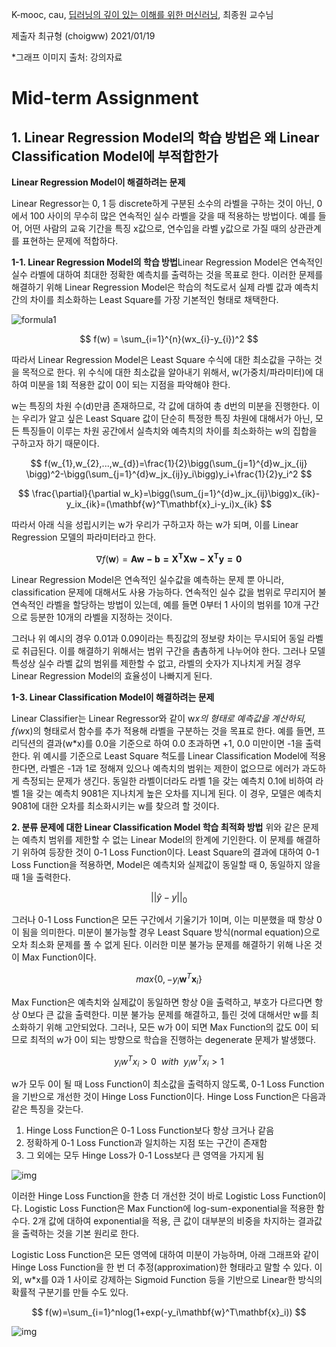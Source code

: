 K-mooc, cau, [딥러닝의 깊이 있는 이해를 위한 머신러닝](http://www.kmooc.kr/courses/course-v1:CAUk+CAU_A02+2020_1/about), 최종원 교수님

제출자 최규형 (choigww) 2021/01/19

*그래프 이미지 출처: 강의자료

# Mid-term Assignment

## 1. **Linear Regression Model의 학습 방법은 왜 Linear Classification Model에 부적합한가** 

**Linear Regression Model이 해결하려는 문제**

Linear Regressor는 0, 1 등 discrete하게 구분된 소수의 라벨을 구하는 것이 아닌, 0에서 100 사이의 무수히 많은 연속적인 실수 라벨을 갖을 때 적용하는 방법이다. 예를 들어, 어떤 사람의 교육 기간을 특징 x값으로, 연수입을 라벨 y값으로 가질 때의 상관관계를 표현하는 문제에 적합하다.



**1-1. Linear Regression Model의 학습 방법**Linear Regression Model은 연속적인 실수 라벨에 대하여 최대한 정확한 예측치를 출력하는 것을 목표로 한다. 이러한 문제를 해결하기 위해 Linear Regression Model은 학습의 척도로서 실제 라벨 값과 예측치 간의 차이를 최소화하는 Least Square를 가장 기본적인 형태로 채택한다.



![formula1](https://render.githubusercontent.com/render/math?math=e^{i%20\pi}%20=%20-1)




$$
f(w) = \sum_{i=1}^{n}(wx_{i}-y_{i})^2
$$


따라서 Linear Regression Model은 Least Square 수식에 대한 최소값을 구하는 것을 목적으로 한다. 위 수식에 대한 최소값을 알아내기 위해서, w(가중치/파라미터)에 대하여 미분을 1회 적용한 값이 0이 되는 지점을 파악해야 한다.

w는 특징의 차원 수(d)만큼 존재하므로, 각 값에 대하여 총 d번의 미분을 진행한다. 이는 우리가 알고 싶은 Least Square 값이 단순히 특정한 특징 차원에 대해서가 아닌, 모든 특징들이 이루는 차원 공간에서 실측치와 예측치의 차이를 최소화하는 w의 집합을 구하고자 하기 때문이다.


$$
f(w_{1},w_{2},...,w_{d})=\frac{1}{2}\bigg(\sum_{j=1}^{d}w_jx_{ij} \bigg)^2-\bigg(\sum_{j=1}^{d}w_jx_{ij}y_i\bigg)y_i+\frac{1}{2}y_i^2
$$

$$
\frac{\partial}{\partial w_k}=\bigg(\sum_{j=1}^{d}w_jx_{ij}\bigg)x_{ik}-y_ix_{ik}=(\mathbf{w}^T\mathbf{x}_i-y_i)x_{ik}
$$



따라서 아래 식을 성립시키는 w가 우리가 구하고자 하는 w가 되며, 이를 Linear Regression 모델의 파라미터라고 한다.


$$
\nabla f(\mathbf{w})=\mathbf{Aw-b=X^TXw-X^Ty=0}
$$


Linear Regression Model은 연속적인 실수값을 예측하는 문제 뿐 아니라, classification 문제에 대해서도 사용 가능하다. 연속적인 실수 값을 범위로 무리지어 불연속적인 라벨을 할당하는 방법이 있는데, 예를 들면 0부터 1 사이의 범위를 10개 구간으로 등분한 10개의 라벨을 지정하는 것이다.

그러나 위 예시의 경우 0.01과 0.09이라는 특징값의 정보량 차이는 무시되어 동일 라벨로 취급된다. 이를 해결하기 위해서는 범위 구간을 촘촘하게 나누어야 한다. 그러나 모델 특성상 실수 라벨 값의 범위를 제한할 수 없고, 라벨의 숫자가 지나치게 커질 경우 Linear Regression Model의 효율성이 나빠지게 된다.



**1-3. Linear Classification Model이 해결하려는 문제**

Linear Classifier는 Linear Regressor와 같이 w*x의 형태로 예측값을 계산하되, f(w*x)의 형태로서 함수를 추가 적용해 라벨을 구분하는 것을 목표로 한다. 예를 들면, 프리딕션의 결과(w*x)를 0.0을 기준으로 하여 0.0 초과하면 +1, 0.0 미만이면 -1을 출력한다.
위 예시를 기준으로 Least Square 척도를 Linear Classification Model에 적용한다면, 라벨은 -1과 1로 정해져 있으나 예측치의 범위는 제한이 없으므로 에러가 과도하게 측정되는 문제가 생긴다. 동일한 라벨이더라도 라벨 1을 갖는 예측치 0.1에 비하여 라벨 1을 갖는 예측치 9081은 지나치게 높은 오차를 지니게 된다. 이 경우, 모델은 예측치 9081에 대한 오차를 최소화시키는 w를 찾으려 할 것이다.


**2. 분류 문제에 대한 Linear Classification Model 학습 최적화 방법**
위와 같은 문제는 예측치 범위를 제한할 수 없는 Linear Model의 한계에 기인한다. 이 문제를 해결하기 위하여 등장한 것이 0-1 Loss Function이다. Least Square의 결과에 대하여 0-1 Loss Function을 적용하면, Model은 예측치와 실제값이 동일할 때 0, 동일하지 않을 때 1을 출력한다. 


$$
||\hat{y}-y||_0
$$


그러나 0-1 Loss Function은 모든 구간에서 기울기가 1이며, 이는 미분했을 때 항상 0이 됨을 의미한다. 미분이 불가능할 경우 Least Square 방식(normal equation)으로 오차 최소화 문제를 풀 수 없게 된다. 이러한 미분 불가능 문제를 해결하기 위해 나온 것이 Max Function이다.


$$
max\{0,-y_i\mathbf{w}^T\mathbf{x}_i\}
$$


Max Function은 예측치와 실제값이 동일하면 항상 0을 출력하고, 부호가 다르다면 항상 0보다 큰 값을 출력한다. 미분 불가능 문제를 해결하고, 틀린 것에 대해서만 w를 최소화하기 위해 고안되었다. 그러나, 모든 w가 0이 되면 Max Function의 값도 0이 되므로 최적의 w가 0이 되는 방향으로 학습을 진행하는 degenerate 문제가 발생했다.


$$
y_iw^Tx_i>0 \ \ with \ \ y_iw^Tx_i>1
$$


w가 모두 0이 될 때 Loss Function이 최소값을 출력하지 않도록, 0-1 Loss Function을 기반으로 개선한 것이 Hinge Loss Function이다. Hinge Loss Function은 다음과 같은 특징을 갖는다.

1. Hinge Loss Function은 0-1 Loss Function보다 항상 크거나 같음
2. 정확하게 0-1 Loss Function과 일치하는 지점 또는 구간이 존재함
3. 그 외에는 모두 Hinge Loss가 0-1 Loss보다 큰 영역을 가지게 됨



![img](https://lh3.googleusercontent.com/zL-Hd6W0C9t6bhN3xf1JcV9FhoM7g8oeZ65ZDez0lPgRkaL83-qXI_CMB4QXSrjdzt18nk8Ro6Iqrd3CPbjsIMWTtx7TBzVIBO53gro0fJMXcEOr_xhx-Z82h4XjnKnNFJ1v-aLL)



이러한 Hinge Loss Function을 한층 더 개선한 것이 바로 Logistic Loss Function이다. Logistic Loss Function은 Max Function에 log-sum-exponential을 적용한 함수다. 2개 값에 대하여 exponential을 적용, 큰 값이 대부분의 비중을 차지하는 결과값을 출력하는 것을 기본 원리로 한다.

Logistic Loss Function은 모든 영역에 대하여 미분이 가능하며, 아래 그래프와 같이 Hinge Loss Function을 한 번 더 추정(approximation)한 형태라고 말할 수 있다. 이 외, w*x를 0과 1 사이로 강제하는 Sigmoid Function 등을 기반으로 Linear한 방식의 확률적 구분기를 만들 수도 있다.


$$
f(w)=\sum_{i=1}^nlog(1+exp(-y_i\mathbf{w}^T\mathbf{x}_i))
$$




![img](https://lh6.googleusercontent.com/wYtP97GlBKwtho6Hf-UpwSMGWL1U6ycHZqjSDM9eQ7odAlNjxLSsg0mWbmOahUIXV-PRPdwtgXwVSZDuDC497dZTAIYTBDY_i8a_d8cXjCToRG_rMShLmykjxx689hgwvAGXD24T)



